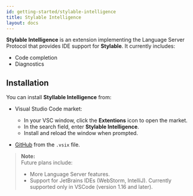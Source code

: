 ```yaml
---
id: getting-started/stylable-intelligence
title: Stylable Intelligence
layout: docs
---
```


**Stylable Intelligence** is an extension implementing the Language Server Protocol that provides IDE support for **Stylable**. It currently includes:
* Code completion 
* Diagnostics

## Installation

You can install **Styllable Intelligence** from:
* Visual Studio Code market:
    * In your VSC window, click the **Extentions** icon to open the market.
    * In the search field, enter **Stylable Intelligence**. 
    * Install and reload the window when prompted.

* [GitHub](https://github.com/wix/stylable-intelligence) from the `.vsix` file. 


>**Note:**  
>Future plans include:
>* More Language Server features. 
>* Support for JetBrains IDEs (WebStorm, IntelliJ). Currently supported only in VSCode (version 1.16 and later).